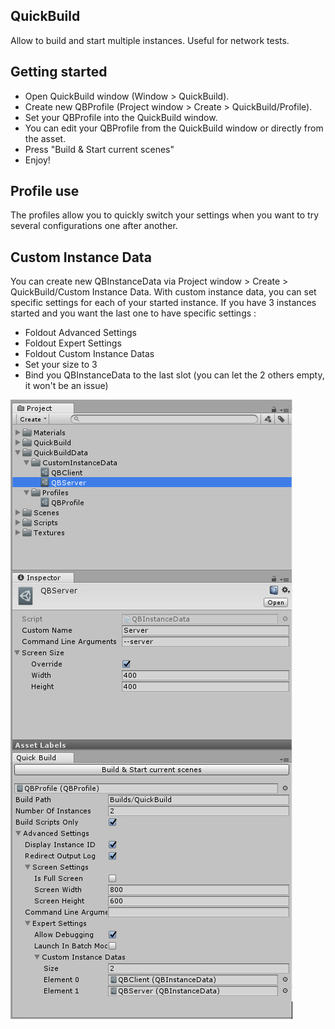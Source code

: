## QuickBuild
Allow to build and start multiple instances. Useful for network tests.

## Getting started
* Open QuickBuild window (Window > QuickBuild).
* Create new QBProfile (Project window > Create > QuickBuild/Profile).
* Set your QBProfile into the QuickBuild window.
* You can edit your QBProfile from the QuickBuild window or directly from the asset.
* Press "Build & Start current scenes"
* Enjoy!

## Profile use
The profiles allow you to quickly switch your settings when you want to try several configurations one after another.

## Custom Instance Data
You can create new QBInstanceData via Project window > Create > QuickBuild/Custom Instance Data.
With custom instance data, you can set specific settings for each of your started instance.
If you have 3 instances started and you want the last one to have specific settings :
* Foldout Advanced Settings
* Foldout Expert Settings
* Foldout Custom Instance Datas
* Set your size to 3
* Bind you QBInstanceData to the last slot (you can let the 2 others empty, it won't be an issue)


![](./Editor/Medias/Screen.JPG)